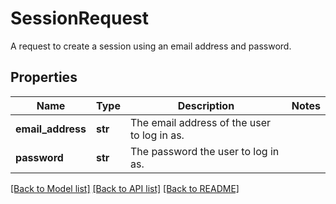 # SessionRequest

A request to create a session using an email address and password.

## Properties
Name | Type | Description | Notes
------------ | ------------- | ------------- | -------------
**email_address** | **str** | The email address of the user to log in as. | 
**password** | **str** | The password the user to log in as. | 

[[Back to Model list]](../README.md#documentation-for-models) [[Back to API list]](../README.md#documentation-for-api-endpoints) [[Back to README]](../README.md)


